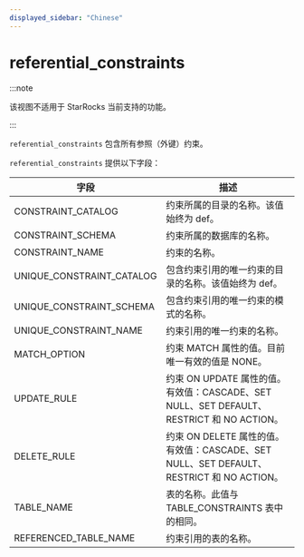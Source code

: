 ```yaml
---
displayed_sidebar: "Chinese"
---
```


# referential_constraints

:::note

该视图不适用于 StarRocks 当前支持的功能。

:::

`referential_constraints` 包含所有参照（外键）约束。

`referential_constraints` 提供以下字段：

| 字段                      | 描述                                                         |
| ------------------------- | ------------------------------------------------------------ |
| CONSTRAINT_CATALOG        | 约束所属的目录的名称。该值始终为 def。                       |
| CONSTRAINT_SCHEMA         | 约束所属的数据库的名称。                                     |
| CONSTRAINT_NAME           | 约束的名称。                                                 |
| UNIQUE_CONSTRAINT_CATALOG | 包含约束引用的唯一约束的目录的名称。该值始终为 def。         |
| UNIQUE_CONSTRAINT_SCHEMA  | 包含约束引用的唯一约束的模式的名称。                         |
| UNIQUE_CONSTRAINT_NAME    | 约束引用的唯一约束的名称。                                   |
| MATCH_OPTION              | 约束 MATCH 属性的值。目前唯一有效的值是 NONE。               |
| UPDATE_RULE               | 约束 ON UPDATE 属性的值。有效值：CASCADE、SET NULL、SET DEFAULT、RESTRICT 和 NO ACTION。 |
| DELETE_RULE               | 约束 ON DELETE 属性的值。有效值：CASCADE、SET NULL、SET DEFAULT、RESTRICT 和 NO ACTION。 |
| TABLE_NAME                | 表的名称。此值与 TABLE_CONSTRAINTS 表中的相同。              |
| REFERENCED_TABLE_NAME     | 约束引用的表的名称。                                         |
